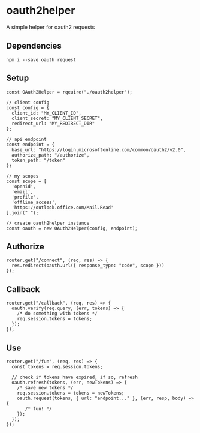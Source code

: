 # oauth2helper
A simple helper for oauth2 requests

## Dependencies
    npm i --save oauth request
    
## Setup
    const OAuth2Helper = rqeuire("./oauth2helper");

    // client config
    const config = {
      client_id: "MY_CLIENT_ID",
      client_secret: "MY_CLIENT_SECRET",
      redirect_url: "MY_REDIRECT_DIR"
    };

    // api endpoint
    const endpoint = {
      base_url: "https://login.microsoftonline.com/common/oauth2/v2.0",
      authorize_path: "/authorize",
      token_path: "/token"
    };
    
    // my scopes
    const scope = [
      'openid',
      'email',
      'profile',
      'offline_access',
      'https://outlook.office.com/Mail.Read'
    ].join(" ");

    // create oauth2helper instance
    const oauth = new OAuth2Helper(config, endpoint);

## Authorize
    router.get("/connect", (req, res) => {
      res.redirect(oauth.url({ response_type: "code", scope }))
    });

## Callback
    router.get("/callback", (req, res) => {
      oauth.verify(req.query, (err, tokens) => {
        /* do something with tokens */
        req.session.tokens = tokens;
      });
    });
    
## Use
    router.get("/fun", (req, res) => {
      const tokens = req.session.tokens;
      
      // check if tokens have expired, if so, refresh
      oauth.refresh(tokens, (err, newTokens) => {
        /* save new tokens */
        req.session.tokens = tokens = newTokens;
        oauth.request(tokens, { url: "endpoint..." }, (err, resp, body) => {
           /* fun! */
        });
      });
    });
